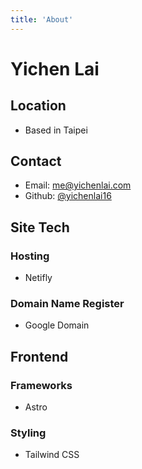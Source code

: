 ```yaml
---
title: 'About'
---
```

# Yichen Lai

## Location
- Based in Taipei

## Contact
- Email: <me@yichenlai.com>
- Github: [@yichenlai16](https://github.com/yichenlai16)

## Site Tech

### Hosting
- Netifly

### Domain Name Register
- Google Domain

## Frontend

### Frameworks
- Astro

### Styling
- Tailwind CSS